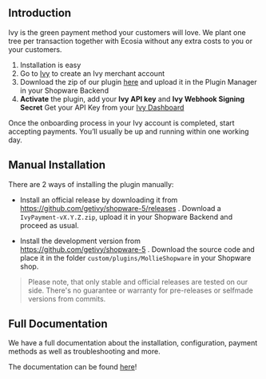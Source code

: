 ## Introduction

Ivy is the green payment method your customers will love. We plant one tree per transaction together with Ecosia without any extra costs to you or your customers.

1.  Installation is easy
2.  Go to  [Ivy](https://merchant.getivy.de/)  to create an Ivy merchant account
3.  Download the zip of our plugin [here](https://getivy.gitbook.io/integrate-us/extras/plug-in-links) and upload it in the Plugin Manager in your Shopware Backend
4.  **Activate** the plugin, add your **Ivy API key** and **Ivy Webhook Signing Secret**
Get your API Key from your [Ivy Dashboard](https://merchant.getivy.de/dashboard/integration)

Once the onboarding process in your Ivy account is completed, start accepting payments. You’ll usually be up and running within one working day.



## Manual Installation

There are 2 ways of installing the plugin manually:

* Install an official release by downloading it from https://github.com/getivy/shopware-5/releases .
  Download a `IvyPayment-vX.Y.Z.zip`, upload it in your Shopware Backend and proceed as usual.

* Install the development version from https://github.com/getivy/shopware-5 .
  Download the source code and place it in the folder `custom/plugins/MollieShopware` in your Shopware shop.

  

> Please note, that only stable and official releases are tested on our side.
> There's no guarantee or warranty for pre-releases or selfmade versions from commits.


## Full Documentation

We have a full documentation about the installation, configuration, payment methods as well as troubleshooting and more.

The documentation can be found [here](https://getivy.gitbook.io/integrate-us/integrationen/shopware-5)!

